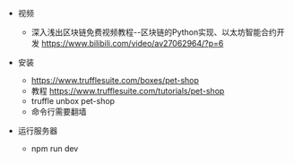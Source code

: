 
- 视频
	- 深入浅出区块链免费视频教程--区块链的Python实现、以太坊智能合约开发 https://www.bilibili.com/video/av27062964/?p=6

- 安装
	-  https://www.trufflesuite.com/boxes/pet-shop
	-  教程 https://www.trufflesuite.com/tutorials/pet-shop
	-  truffle unbox pet-shop
	-  命令行需要翻墙

- 运行服务器
	- npm run dev